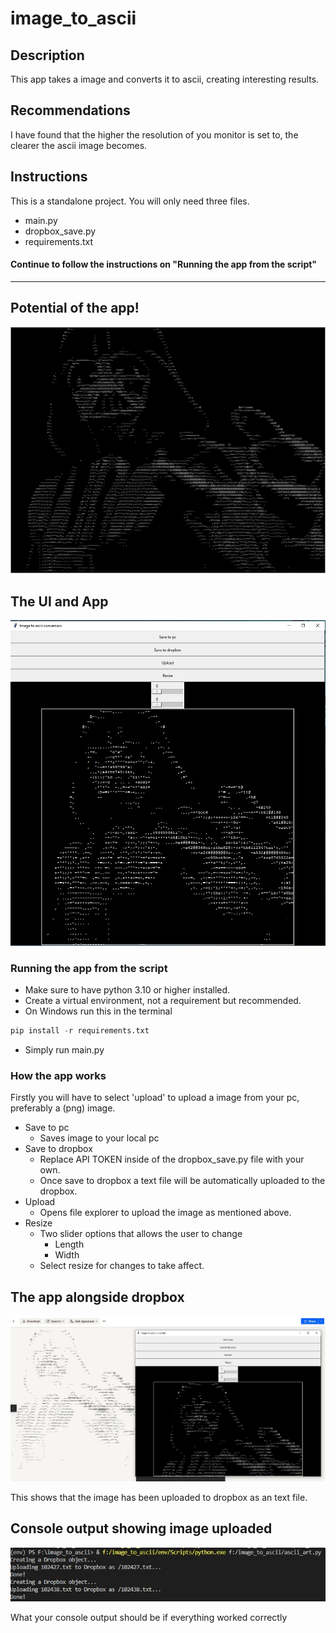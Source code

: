 # image_to_ascii
## Description
This app takes a image and converts it to ascii, creating interesting results. 
## Recommendations
I have found that the higher the resolution of you monitor is set to, the clearer the ascii image becomes.
## Instructions
This is a standalone project. You will only need three files. 
- main.py
- dropbox_save.py
- requirements.txt 

#### Continue to follow the instructions on "Running the app from the script"
---

## Potential of the app!
![alt text](https://github.com/blokkies48/image_to_ascii/blob/master/Images/162023.jpeg)

## The UI and App
![alt text](https://github.com/blokkies48/image_to_ascii/blob/master/Images/off_the_app.jpg)


### Running the app from the script
- Make sure to have python 3.10 or higher installed.
- Create a virtual environment, not a requirement but recommended.
- On Windows run this in the terminal
```py
pip install -r requirements.txt
```
- Simply run main.py 

### How the app works
Firstly you will have to select 'upload' to upload a image from your pc, preferably a (png) image.
- Save to pc
    - Saves image to your local pc
- Save to dropbox
    - Replace API TOKEN inside of the dropbox_save.py file with your own.
    - Once save to dropbox a text file will be automatically uploaded to the dropbox.
- Upload
    - Opens file explorer to upload the image as mentioned above.
- Resize
    - Two slider options that allows the user to change
        - Length
        - Width
    - Select resize for changes to take affect.

## The app alongside dropbox
![alt text](https://github.com/blokkies48/image_to_ascii/blob/master/Images/browser_dropbox.jpg)

This shows that the image has been uploaded to dropbox as an text file.


## Console output showing image uploaded
![alt text](https://github.com/blokkies48/image_to_ascii/blob/master/Images/console_output.jpg)

What your console output should be if everything worked correctly
